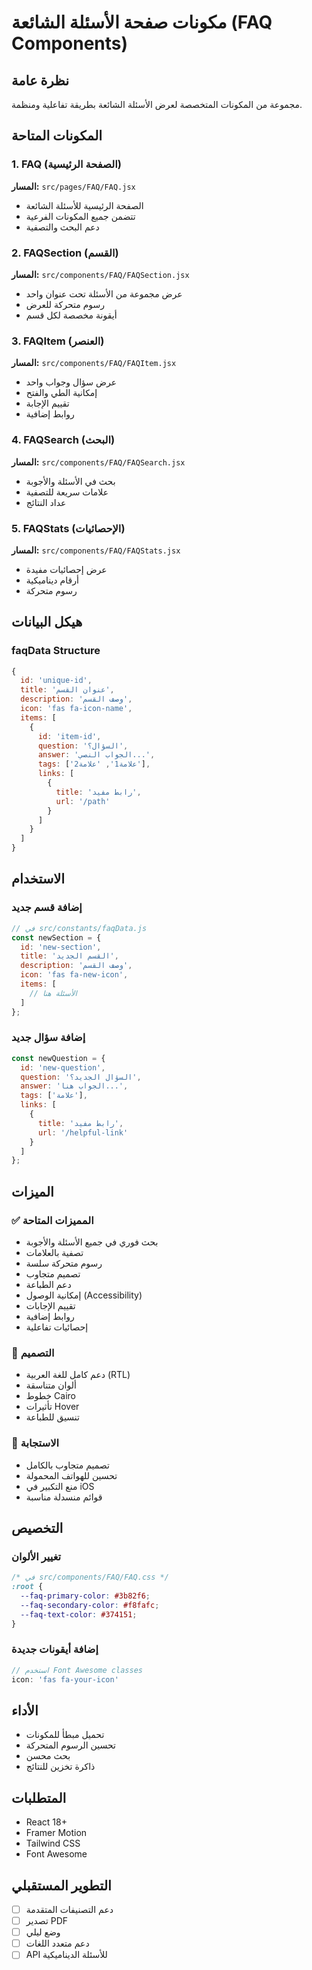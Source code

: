 # مكونات صفحة الأسئلة الشائعة (FAQ Components)

## نظرة عامة
مجموعة من المكونات المتخصصة لعرض الأسئلة الشائعة بطريقة تفاعلية ومنظمة.

## المكونات المتاحة

### 1. FAQ (الصفحة الرئيسية)
**المسار:** `src/pages/FAQ/FAQ.jsx`
- الصفحة الرئيسية للأسئلة الشائعة
- تتضمن جميع المكونات الفرعية
- دعم البحث والتصفية

### 2. FAQSection (القسم)
**المسار:** `src/components/FAQ/FAQSection.jsx`
- عرض مجموعة من الأسئلة تحت عنوان واحد
- رسوم متحركة للعرض
- أيقونة مخصصة لكل قسم

### 3. FAQItem (العنصر)
**المسار:** `src/components/FAQ/FAQItem.jsx`
- عرض سؤال وجواب واحد
- إمكانية الطي والفتح
- تقييم الإجابة
- روابط إضافية

### 4. FAQSearch (البحث)
**المسار:** `src/components/FAQ/FAQSearch.jsx`
- بحث في الأسئلة والأجوبة
- علامات سريعة للتصفية
- عداد النتائج

### 5. FAQStats (الإحصائيات)
**المسار:** `src/components/FAQ/FAQStats.jsx`
- عرض إحصائيات مفيدة
- أرقام ديناميكية
- رسوم متحركة

## هيكل البيانات

### faqData Structure
```javascript
{
  id: 'unique-id',
  title: 'عنوان القسم',
  description: 'وصف القسم',
  icon: 'fas fa-icon-name',
  items: [
    {
      id: 'item-id',
      question: 'السؤال؟',
      answer: 'الجواب النصي...',
      tags: ['علامة1', 'علامة2'],
      links: [
        {
          title: 'رابط مفيد',
          url: '/path'
        }
      ]
    }
  ]
}
```

## الاستخدام

### إضافة قسم جديد
```javascript
// في src/constants/faqData.js
const newSection = {
  id: 'new-section',
  title: 'القسم الجديد',
  description: 'وصف القسم',
  icon: 'fas fa-new-icon',
  items: [
    // الأسئلة هنا
  ]
};
```

### إضافة سؤال جديد
```javascript
const newQuestion = {
  id: 'new-question',
  question: 'السؤال الجديد؟',
  answer: 'الجواب هنا...',
  tags: ['علامة'],
  links: [
    {
      title: 'رابط مفيد',
      url: '/helpful-link'
    }
  ]
};
```

## الميزات

### ✅ المميزات المتاحة
- بحث فوري في جميع الأسئلة والأجوبة
- تصفية بالعلامات
- رسوم متحركة سلسة
- تصميم متجاوب
- دعم الطباعة
- إمكانية الوصول (Accessibility)
- تقييم الإجابات
- روابط إضافية
- إحصائيات تفاعلية

### 🎨 التصميم
- دعم كامل للغة العربية (RTL)
- ألوان متناسقة
- خطوط Cairo
- تأثيرات Hover
- تنسيق للطباعة

### 📱 الاستجابة
- تصميم متجاوب بالكامل
- تحسين للهواتف المحمولة
- منع التكبير في iOS
- قوائم منسدلة مناسبة

## التخصيص

### تغيير الألوان
```css
/* في src/components/FAQ/FAQ.css */
:root {
  --faq-primary-color: #3b82f6;
  --faq-secondary-color: #f8fafc;
  --faq-text-color: #374151;
}
```

### إضافة أيقونات جديدة
```javascript
// استخدم Font Awesome classes
icon: 'fas fa-your-icon'
```

## الأداء
- تحميل مبطأ للمكونات
- تحسين الرسوم المتحركة
- بحث محسن
- ذاكرة تخزين للنتائج

## المتطلبات
- React 18+
- Framer Motion
- Tailwind CSS
- Font Awesome

## التطوير المستقبلي
- [ ] دعم التصنيفات المتقدمة
- [ ] تصدير PDF
- [ ] وضع ليلي
- [ ] دعم متعدد اللغات
- [ ] API للأسئلة الديناميكية 